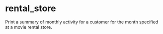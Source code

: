 # rental_store

Print a summary of monthly activity for a customer for the month specified at a movie rental store.
